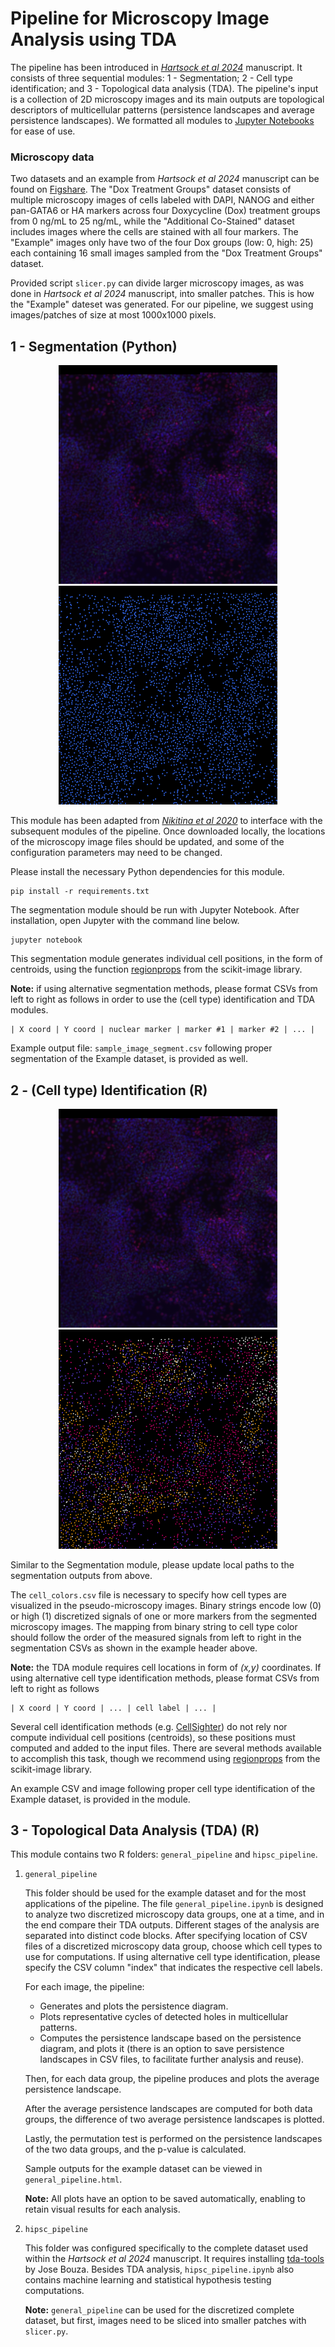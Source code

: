 # Pipeline for Microscopy Image Analysis using TDA

The pipeline has been introduced in *[Hartsock et al 2024](https://doi.org/10.1101/2024.05.07.592985)* manuscript. It consists of three sequential modules: 1 - Segmentation; 2 - Cell type identification; and 3 - Topological data analysis (TDA). The pipeline's input is a collection of 2D microscopy images and its main outputs are topological descriptors of multicellular patterns (persistence landscapes and average persistence landscapes). We formatted all modules to [Jupyter Notebooks](https://jupyter.org/) for ease of use.

### Microscopy data
Two datasets and an example from *Hartsock et al 2024* manuscript can be found on [Figshare](https://figshare.com/projects/TDA_Microscopy_Data/148855). The "Dox Treatment Groups" dataset consists of multiple microscopy images of cells labeled with DAPI, NANOG and either pan-GATA6 or HA markers across four Doxycycline (Dox) treatment groups from 0 ng/mL to 25 ng/mL, while the "Additional Co-Stained" dataset includes images where the cells are stained with all four markers. The "Example" images only have two of the four Dox groups (low: 0, high: 25) each containing 16 small images sampled from the "Dox Treatment Groups" dataset.

Provided script `slicer.py` can divide larger microscopy images, as was done in *Hartsock et al 2024* manuscript, into smaller patches. This is how the "Example" dateset was generated. For our pipeline, we suggest using images/patches of size at most 1000x1000 pixels.

## 1 - Segmentation (Python)
<p align="center">
    <img src="https://github.com/JackToppen/TDA-Microscopy-Pipeline/blob/main/sample.png?raw=true" alt="" width="350">
    <img src="https://github.com/JackToppen/TDA-Microscopy-Pipeline/blob/main/1-Segmentation/sample_image_segmented.png?raw=true" alt="" width="350">
<p>
    
This module has been adapted from *[Nikitina et al 2020](https://doi.org/10.1021/jasms.9b00094)* to interface with the subsequent modules of the pipeline. Once downloaded locally, the locations of the microscopy image files should be updated, and some of the configuration parameters may need to be changed.

Please install the necessary Python dependencies for this module.

```
pip install -r requirements.txt
```

The segmentation module should be run with Jupyter Notebook. After installation, open Jupyter with the command line below.

```
jupyter notebook
```

This segmentation module generates individual cell positions, in the form of centroids, using the function [regionprops](https://scikit-image.org/docs/stable/api/skimage.measure.html#skimage.measure.regionprops) from the scikit-image library.

**Note:** if using alternative segmentation methods, please format CSVs from left to right as follows in order to use the (cell type) identification and TDA modules.

```
| X coord | Y coord | nuclear marker | marker #1 | marker #2 | ... |
```

Example output file: `sample_image_segment.csv` following proper segmentation of the Example dataset, is provided as well.


## 2 - (Cell type) Identification (R)
<p align="center">
    <img src="https://github.com/JackToppen/TDA-Microscopy-Pipeline/blob/main/sample.png?raw=true" alt="" width="350">
    <img src="https://github.com/JackToppen/TDA-Microscopy-Pipeline/blob/main/2-Identification/sample_image_identified.png?raw=true" alt="" width="350">
<p>
Similar to the Segmentation module, please update local paths to the segmentation outputs from above.

The `cell_colors.csv` file is necessary to specify how cell types are visualized in the pseudo-microscopy images. Binary strings encode low (0) or high (1) discretized signals of one or more markers from the segmented microscopy images. The mapping from binary string to cell type color should follow the order of the measured signals from left to right in the segmentation CSVs as shown in the example header above.

**Note:** the TDA module requires cell locations in form of *(x,y)* coordinates. If using alternative cell type identification methods, please format CSVs from left to right as follows

```
| X coord | Y coord | ... | cell label | ... |
```
Several cell identification methods (e.g. [CellSighter](https://doi.org/10.1038/s41467-023-40066-7)) do not rely nor compute individual cell positions (centroids), so these positions must computed and added to the input files. There are several methods available to accomplish this task, though we recommend using [regionprops](https://scikit-image.org/docs/stable/api/skimage.measure.html#skimage.measure.regionprops) from the scikit-image library.

An example CSV and image following proper cell type identification of the Example dataset, is provided in the module.

## 3 - Topological Data Analysis (TDA) (R)
This module contains two R folders: `general_pipeline` and `hipsc_pipeline`.

1) `general_pipeline`
   
   This folder should be used for the example dataset and for the most applications of the pipeline. The file `general_pipeline.ipynb` is designed to analyze two discretized microscopy data groups, one at a time, and in the end compare their TDA outputs. Different stages of the analysis are separated into distinct code blocks. After specifying location of CSV files of a discretized microscopy data group, choose which cell types to use for computations. If using alternative cell type identification, please specify the CSV column "index" that indicates the respective cell labels.

   For each image, the pipeline:

   - Generates and plots the persistence diagram.
   - Plots representative cycles of detected holes in multicellular patterns.
   - Computes the persistence landscape based on the persistence diagram, and plots it (there is an option to save persistence landscapes in CSV files, to facilitate further analysis and reuse).
     
   Then, for each data group, the pipeline produces and plots the average persistence landscape.

   After the average persistence landscapes are computed for both data groups, the difference of two average persistence landscapes is plotted.

   Lastly, the permutation test is performed on the persistence landscapes of the two data groups, and the p-value is calculated.

   Sample outputs for the example dataset can be viewed in `general_pipeline.html`.    

   **Note:** All plots have an option to be saved automatically, enabling to retain visual results for each analysis. 
   
3) `hipsc_pipeline`

   This folder was configured specifically to the complete dataset used within the *Hartsock
   et al 2024* manuscript. It requires installing [tda-tools](https://github.com/jjbouza/tda-tools) by Jose Bouza. Besides TDA analysis, `hipsc_pipeline.ipynb` also contains machine learning and statistical hypothesis testing computations.

   **Note:** `general_pipeline` can be used for the discretized complete dataset, but first, images need to be sliced into smaller patches with `slicer.py`. 
